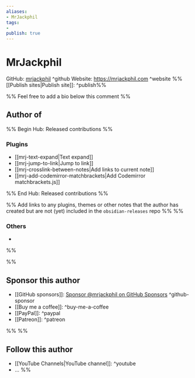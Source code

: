 ```yaml
---
aliases:
- MrJackphil
tags: 
- 
publish: true
---
```


# MrJackphil

GitHub: [mrjackphil](https://github.com/mrjackphil/) ^github
Website: <https://mrjackphil.com> ^website
%%[[Publish sites|Publish site]]: ^publish%%

%% Feel free to add a bio below this comment %%


## Author of

%% Begin Hub: Released contributions %%
### Plugins
- [[mrj-text-expand|Text expand]]
- [[mrj-jump-to-link|Jump to link]]
- [[mrj-crosslink-between-notes|Add links to current note]]
- [[mrj-add-codemirror-matchbrackets|Add Codemirror matchbrackets.js]]

%% End Hub: Released contributions %%

%% Add links to any plugins, themes or other notes that the author has created but are not (yet) included in the `obsidian-releases` repo %%
%%
### Others 

- 
%%

%%
## Sponsor this author

- [[GitHub sponsors]]: [Sponsor @mrjackphil on GitHub Sponsors](https://github.com/sponsors/mrjackphil) ^github-sponsor
- [[Buy me a coffee]]: ^buy-me-a-coffee
- [[PayPal]]: ^paypal
- [[Patreon]]: ^patreon

%%
%%
## Follow this author

- [[YouTube Channels|YouTube channel]]: ^youtube
- ...
%%